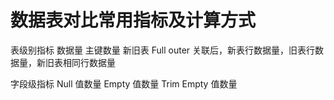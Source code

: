 # 数据表对比常用指标及计算方式


表级别指标
数据量
主键数量
新旧表 Full outer 关联后，新表行数据量，旧表行数据量，新旧表相同行数据量

字段级指标
Null 值数量
Empty 值数量
Trim Empty 值数量